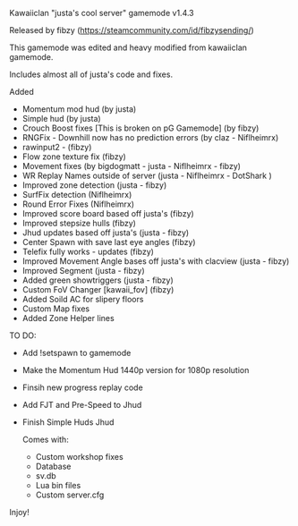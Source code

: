 Kawaiiclan "justa's cool server" gamemode v1.4.3

Released by fibzy (https://steamcommunity.com/id/fibzysending/)

This gamemode was edited and heavy modified from kawaiiclan gamemode.

Includes almost all of justa's code and fixes.

Added
- Momentum mod hud (by justa)
- Simple hud (by justa)
- Crouch Boost fixes [This is broken on pG Gamemode] (by fibzy)
- RNGFix - Downhill now has no prediction errors (by claz - Niflheimrx)
- rawinput2 - (fibzy)
- Flow zone texture fix (fibzy)
- Movement fixes  (by bigdogmatt - justa - Niflheimrx - fibzy)
- WR Replay Names outside of server (justa - Niflheimrx - DotShark )
- Improved zone detection (justa - fibzy)
- SurfFix detection (Niflheimrx)
- Round Error Fixes (Niflheimrx)
- Improved score board based off justa's (fibzy)
- Improved stepsize hulls (fibzy)
- Jhud updates based off justa's (justa - fibzy)
- Center Spawn with save last eye angles (fibzy)
- Telefix fully works - updates (fibzy)
- Improved Movement Angle bases off justa's with clacview (justa - fibzy)
- Improved Segment  (justa - fibzy)
- Added green showtriggers (justa - fibzy)
- Custom FoV Changer [kawaii_fov] (fibzy)
- Added Soild AC for slipery floors
- Custom Map fixes
- Added Zone Helper lines

  
TO DO:

- Add !setspawn to gamemode
- Make the Momentum Hud 1440p version for 1080p resolution
- Finsih new progress replay code
- Add FJT and Pre-Speed to Jhud
- Finish Simple Huds Jhud
    
  Comes with:

  - Custom workshop fixes
  - Database
  - sv.db
  - Lua bin files
  - Custom server.cfg

Injoy!
